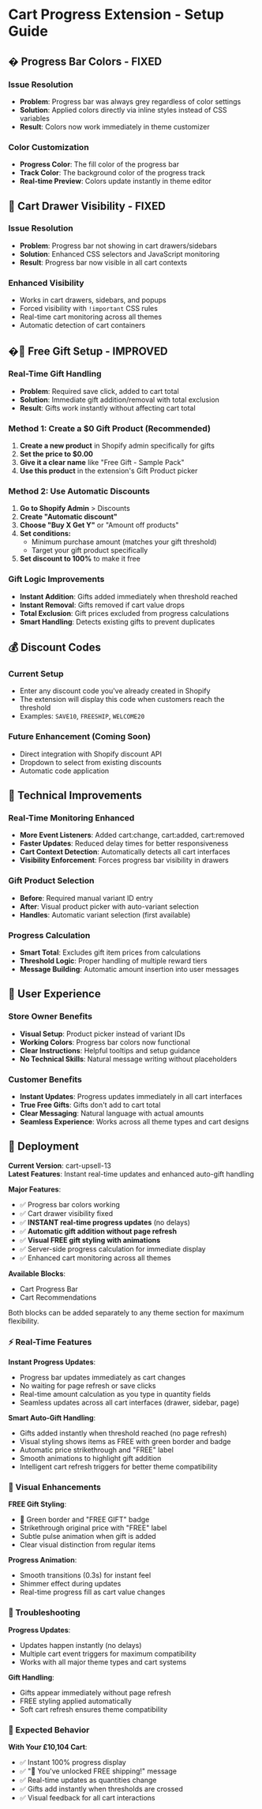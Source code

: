 # Cart Progress Extension - Setup Guide

## � Progress Bar Colors - FIXED

### Issue Resolution
- **Problem**: Progress bar was always grey regardless of color settings
- **Solution**: Applied colors directly via inline styles instead of CSS variables
- **Result**: Colors now work immediately in theme customizer

### Color Customization
- **Progress Color**: The fill color of the progress bar
- **Track Color**: The background color of the progress track
- **Real-time Preview**: Colors update instantly in theme editor

## 📱 Cart Drawer Visibility - FIXED

### Issue Resolution
- **Problem**: Progress bar not showing in cart drawers/sidebars
- **Solution**: Enhanced CSS selectors and JavaScript monitoring
- **Result**: Progress bar now visible in all cart contexts

### Enhanced Visibility
- Works in cart drawers, sidebars, and popups
- Forced visibility with `!important` CSS rules
- Real-time cart monitoring across all themes
- Automatic detection of cart containers

## �🎁 Free Gift Setup - IMPROVED

### Real-Time Gift Handling
- **Problem**: Required save click, added to cart total
- **Solution**: Immediate gift addition/removal with total exclusion
- **Result**: Gifts work instantly without affecting cart total

### Method 1: Create a $0 Gift Product (Recommended)
1. **Create a new product** in Shopify admin specifically for gifts
2. **Set the price to $0.00**
3. **Give it a clear name** like "Free Gift - Sample Pack"
4. **Use this product** in the extension's Gift Product picker

### Method 2: Use Automatic Discounts
1. **Go to Shopify Admin** > Discounts
2. **Create "Automatic discount"**
3. **Choose "Buy X Get Y"** or "Amount off products"
4. **Set conditions:**
   - Minimum purchase amount (matches your gift threshold)
   - Target your gift product specifically
5. **Set discount to 100%** to make it free

### Gift Logic Improvements
- **Instant Addition**: Gifts added immediately when threshold reached
- **Instant Removal**: Gifts removed if cart value drops
- **Total Exclusion**: Gift prices excluded from progress calculations
- **Smart Handling**: Detects existing gifts to prevent duplicates

## 💰 Discount Codes

### Current Setup
- Enter any discount code you've already created in Shopify
- The extension will display this code when customers reach the threshold
- Examples: `SAVE10`, `FREESHIP`, `WELCOME20`

### Future Enhancement (Coming Soon)
- Direct integration with Shopify discount API
- Dropdown to select from existing discounts
- Automatic code application

## 🔧 Technical Improvements

### Real-Time Monitoring Enhanced
- **More Event Listeners**: Added cart:change, cart:added, cart:removed
- **Faster Updates**: Reduced delay times for better responsiveness
- **Cart Context Detection**: Automatically detects all cart interfaces
- **Visibility Enforcement**: Forces progress bar visibility in drawers

### Gift Product Selection
- **Before**: Required manual variant ID entry
- **After**: Visual product picker with auto-variant selection
- **Handles**: Automatic variant selection (first available)

### Progress Calculation
- **Smart Total**: Excludes gift item prices from calculations
- **Threshold Logic**: Proper handling of multiple reward tiers
- **Message Building**: Automatic amount insertion into user messages

## 📱 User Experience

### Store Owner Benefits
- **Visual Setup**: Product picker instead of variant IDs
- **Working Colors**: Progress bar colors now functional
- **Clear Instructions**: Helpful tooltips and setup guidance
- **No Technical Skills**: Natural message writing without placeholders

### Customer Benefits
- **Instant Updates**: Progress updates immediately in all cart interfaces
- **True Free Gifts**: Gifts don't add to cart total
- **Clear Messaging**: Natural language with actual amounts
- **Seamless Experience**: Works across all theme types and cart designs

## 🚀 Deployment

**Current Version**: cart-upsell-13  
**Latest Features**: Instant real-time updates and enhanced auto-gift handling

**Major Features**:
- ✅ Progress bar colors working  
- ✅ Cart drawer visibility fixed
- ✅ **INSTANT real-time progress updates** (no delays)
- ✅ **Automatic gift addition without page refresh**
- ✅ **Visual FREE gift styling with animations**
- ✅ Server-side progress calculation for immediate display
- ✅ Enhanced cart monitoring across all themes

**Available Blocks**:
- Cart Progress Bar
- Cart Recommendations

Both blocks can be added separately to any theme section for maximum flexibility.

### ⚡ Real-Time Features

**Instant Progress Updates**:
- Progress bar updates immediately as cart changes
- No waiting for page refresh or save clicks
- Real-time amount calculation as you type in quantity fields
- Seamless updates across all cart interfaces (drawer, sidebar, page)

**Smart Auto-Gift Handling**:
- Gifts added instantly when threshold reached (no page refresh)
- Visual styling shows items as FREE with green border and badge
- Automatic price strikethrough and "FREE" label
- Smooth animations to highlight gift addition
- Intelligent cart refresh triggers for better theme compatibility

### 🎨 Visual Enhancements

**FREE Gift Styling**:
- 🎁 Green border and "FREE GIFT" badge
- Strikethrough original price with "FREE" label
- Subtle pulse animation when gift is added
- Clear visual distinction from regular items

**Progress Animation**:
- Smooth transitions (0.3s) for instant feel
- Shimmer effect during updates
- Real-time progress fill as cart value changes

### 🔧 Troubleshooting

**Progress Updates**: 
- Updates happen instantly (no delays)
- Multiple cart event triggers for maximum compatibility
- Works with all major theme types and cart systems

**Gift Handling**:
- Gifts appear immediately without page refresh
- FREE styling applied automatically
- Soft cart refresh ensures theme compatibility

### 🎯 Expected Behavior

**With Your £10,104 Cart**:
- ✅ Instant 100% progress display
- ✅ "🎉 You've unlocked FREE shipping!" message  
- ✅ Real-time updates as quantities change
- ✅ Gifts add instantly when thresholds are crossed
- ✅ Visual feedback for all cart interactions

